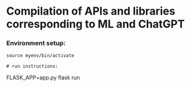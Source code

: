 # Compilation of APIs and libraries corresponding to ML and ChatGPT

### Environment setup:
```
source myenv/bin/activate

# run instructions:
```
FLASK_APP=app.py flask run  




